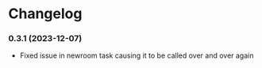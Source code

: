 # Changelog

### 0.3.1 (2023-12-07)

* Fixed issue in newroom task causing it to be called over and over again